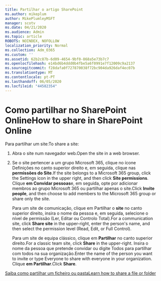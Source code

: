 ```yaml
---
title: Partilhar o artigo SharePoint
ms.author: mikeplum
author: MikePlumleyMSFT
manager: scotv
ms.date: 04/21/2020
ms.audience: Admin
ms.topic: article
ROBOTS: NOINDEX, NOFOLLOW
localization_priority: Normal
ms.collection: Adm_O365
ms.custom: ''
ms.assetid: 62b2c87b-6d09-4654-9bf0-868a5e73b7c7
ms.openlocfilehash: e14bd6b4ddd0b4fbe5a6f0991e7f12009c9a2137
ms.sourcegitcommit: f28dafa0f727870038f72bc904da926daf4ec07b
ms.translationtype: MT
ms.contentlocale: pt-PT
ms.lasthandoff: 06/05/2020
ms.locfileid: "44582354"
---
```

# <a name="how-to-share-in-sharepoint-online"></a><span data-ttu-id="414a0-102">Como partilhar no SharePoint Online</span><span class="sxs-lookup"><span data-stu-id="414a0-102">How to share in SharePoint Online</span></span>

<span data-ttu-id="414a0-103">Para partilhar um site:</span><span class="sxs-lookup"><span data-stu-id="414a0-103">To share a site:</span></span>
  
1. <span data-ttu-id="414a0-104">Abra o site num navegador web.</span><span class="sxs-lookup"><span data-stu-id="414a0-104">Open the site in a web browser.</span></span>
    
2. <span data-ttu-id="414a0-105">Se o site pertencer a um grupo Microsoft 365, clique no ícone Definições no canto superior direito e, em seguida, clique nas **permissões do Site**.</span><span class="sxs-lookup"><span data-stu-id="414a0-105">If the site belongs to a Microsoft 365 group, click the Settings icon in the upper right, and then click **Site permissions**.</span></span> <span data-ttu-id="414a0-106">Clique **em Convidar pessoas**e, em seguida, opte por adicionar membros ao grupo Microsoft 365 ou partilhar apenas o site.</span><span class="sxs-lookup"><span data-stu-id="414a0-106">Click **Invite people**, and then choose to add members to the Microsoft 365 group or share only the site.</span></span> 
    
    <span data-ttu-id="414a0-107">Para um site de comunicação, clique em Partilhar o **site** no canto superior direito, insira o nome da pessoa e, em seguida, selecione o nível de permissão (Ler, Editar ou Controlo Total).</span><span class="sxs-lookup"><span data-stu-id="414a0-107">For a communication site, click **Share site** in the upper-right, enter the person's name, and then select the permission level (Read, Edit, or Full Control).</span></span> 
    
    <span data-ttu-id="414a0-108">Para um site de equipa clássico, clique em **Partilhar** no canto superior direito.</span><span class="sxs-lookup"><span data-stu-id="414a0-108">For a classic team site, click **Share** in the upper-right.</span></span> <span data-ttu-id="414a0-109">Insira o nome da pessoa que pretende convidar ou digite Todos para partilhar com todos na sua organização.</span><span class="sxs-lookup"><span data-stu-id="414a0-109">Enter the name of the person you want to invite or type Everyone to share with everyone in your organization.</span></span> <span data-ttu-id="414a0-110">Clique **em Partilhar**.</span><span class="sxs-lookup"><span data-stu-id="414a0-110">Click **Share**.</span></span>
    
[<span data-ttu-id="414a0-111">Saiba como partilhar um ficheiro ou pasta</span><span class="sxs-lookup"><span data-stu-id="414a0-111">Learn how to share a file or folder</span></span>](https://go.microsoft.com/fwlink/?linkid=511430)
  

